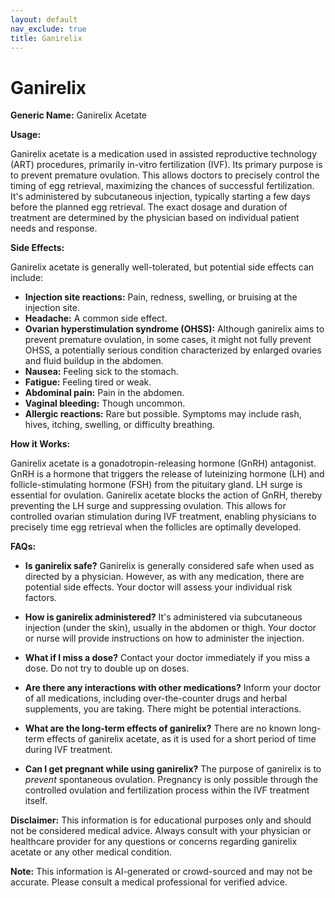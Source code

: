 ```yaml
---
layout: default
nav_exclude: true
title: Ganirelix
---
```


# Ganirelix

**Generic Name:** Ganirelix Acetate

**Usage:**

Ganirelix acetate is a medication used in assisted reproductive technology (ART) procedures, primarily in-vitro fertilization (IVF).  Its primary purpose is to prevent premature ovulation.  This allows doctors to precisely control the timing of egg retrieval, maximizing the chances of successful fertilization.  It's administered by subcutaneous injection, typically starting a few days before the planned egg retrieval.  The exact dosage and duration of treatment are determined by the physician based on individual patient needs and response.

**Side Effects:**

Ganirelix acetate is generally well-tolerated, but potential side effects can include:

* **Injection site reactions:**  Pain, redness, swelling, or bruising at the injection site.
* **Headache:**  A common side effect.
* **Ovarian hyperstimulation syndrome (OHSS):** Although ganirelix aims to prevent premature ovulation, in some cases, it might not fully prevent OHSS, a potentially serious condition characterized by enlarged ovaries and fluid buildup in the abdomen.
* **Nausea:** Feeling sick to the stomach.
* **Fatigue:** Feeling tired or weak.
* **Abdominal pain:** Pain in the abdomen.
* **Vaginal bleeding:**  Though uncommon.
* **Allergic reactions:**  Rare but possible.  Symptoms may include rash, hives, itching, swelling, or difficulty breathing.


**How it Works:**

Ganirelix acetate is a gonadotropin-releasing hormone (GnRH) antagonist.  GnRH is a hormone that triggers the release of luteinizing hormone (LH) and follicle-stimulating hormone (FSH) from the pituitary gland.  LH surge is essential for ovulation.  Ganirelix acetate blocks the action of GnRH, thereby preventing the LH surge and suppressing ovulation. This allows for controlled ovarian stimulation during IVF treatment, enabling physicians to precisely time egg retrieval when the follicles are optimally developed.


**FAQs:**

* **Is ganirelix safe?** Ganirelix is generally considered safe when used as directed by a physician. However, as with any medication, there are potential side effects.  Your doctor will assess your individual risk factors.

* **How is ganirelix administered?** It's administered via subcutaneous injection (under the skin), usually in the abdomen or thigh.  Your doctor or nurse will provide instructions on how to administer the injection.

* **What if I miss a dose?** Contact your doctor immediately if you miss a dose.  Do not try to double up on doses.

* **Are there any interactions with other medications?**  Inform your doctor of all medications, including over-the-counter drugs and herbal supplements, you are taking.  There might be potential interactions.

* **What are the long-term effects of ganirelix?**  There are no known long-term effects of ganirelix acetate, as it is used for a short period of time during IVF treatment.

* **Can I get pregnant while using ganirelix?** The purpose of ganirelix is to *prevent* spontaneous ovulation.  Pregnancy is only possible through the controlled ovulation and fertilization process within the IVF treatment itself.

**Disclaimer:** This information is for educational purposes only and should not be considered medical advice.  Always consult with your physician or healthcare provider for any questions or concerns regarding ganirelix acetate or any other medical condition.


**Note:** This information is AI-generated or crowd-sourced and may not be accurate. Please consult a medical professional for verified advice.